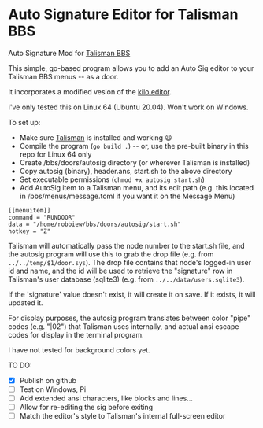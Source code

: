 # Auto Signature Editor for Talisman BBS
Auto Signature Mod for [Talisman BBS](https://talismanbbs.com/)

This simple, go-based program allows you to add an Auto Sig editor to your Talisman BBS menus -- as a door. 

It incorporates a modified vesion of the [kilo editor](https://github.com/bediger4000/kilo-in-go). 

I've only tested this on Linux 64 (Ubuntu 20.04). Won't work on Windows.

To set up:

- Make sure [Talisman](https://talismanbbs.com/) is installed and working 😃
- Compile the program (`go build .`) -- or, use the pre-built binary in this repo for Linux 64 only
- Create /bbs/doors/autosig directory (or wherever Talisman is installed)
- Copy autosig (binary), header.ans, start.sh to the above directory
- Set executable permissions (`chmod +x autosig start.sh`)
- Add AutoSig item to a Talisman menu, and its edit path (e.g. this located in /bbs/menus/message.toml if you want it on the Message Menu)

```
[[menuitem]]
command = "RUNDOOR"
data = "/home/robbiew/bbs/doors/autosig/start.sh"
hotkey = "Z"
```

Talisman will automatically pass the node number to the start.sh file, and the autosig program will use this to grab the drop file (e.g. from  `../../temp/$1/door.sys`). The drop file contains that node's logged-in user id and name, and the id will be used to retrieve the "signature" row in Talisman's user database (sqlite3) (e.g. from `../../data/users.sqlite3`). 

If the 'signature' value doesn't exist, it will create it on save. If it exists, it will updated it.

For display purposes, the autosig program translates between color "pipe" codes (e.g. "|02") that Talisman uses internally, and actual ansi escape codes for display in the terminal program.

I have not tested for background colors yet.

TO DO:
- [x] Publish on github
- [ ] Test on Windows, Pi
- [ ] Add extended ansi characters, like blocks and lines...
- [ ] Allow for re-editing the sig before exiting
- [ ] Match the editor's style to Talisman's internal full-screen editor
